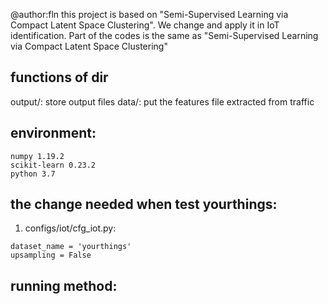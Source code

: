 @author:fln
this project is based on "Semi-Supervised Learning via Compact Latent Space Clustering". We change and apply it in IoT identification. Part of the codes is the same as "Semi-Supervised Learning via Compact Latent Space Clustering"

## functions of dir
output/: store output files
data/: put the features file extracted from traffic

## environment:
```tensorflow 1.14
numpy 1.19.2
scikit-learn 0.23.2
python 3.7
```

## the change needed when test yourthings:
1. configs/iot/cfg_iot.py:
```
dataset_name = 'yourthings'
upsampling = False
```


## running method:
```python run.py configs/iot/cfg_iot.py
``` 


